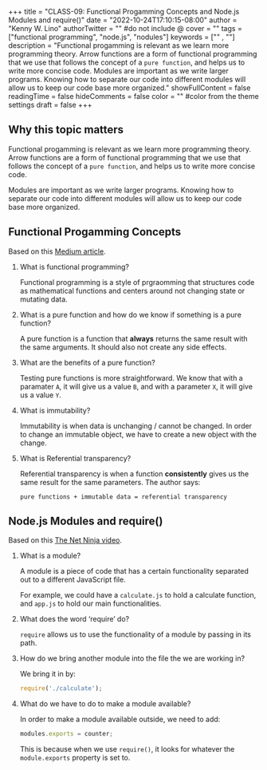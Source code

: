 +++
title = "CLASS-09: Functional Progamming Concepts and Node.js Modules and require()"
date = "2022-10-24T17:10:15-08:00"
author = "Kenny W. Lino"
authorTwitter = "" #do not include @
cover = ""
tags = ["functional programming", "node.js", "nodules"]
keywords = ["" , ""]
description = "Functional progamming is relevant as we learn more programming theory. Arrow functions are a form of functional programming that we use that follows the concept of a `pure function`, and helps us to write more concise code. Modules are important as we write larger programs. Knowing how to separate our code into different modules will allow us to keep our code base more organized."
showFullContent = false
readingTime = false
hideComments = false
color = "" #color from the theme settings
draft = false
+++

## Why this topic matters

Functional progamming is relevant as we learn more programming theory. Arrow functions are a form of functional programming that we use that follows the concept of a `pure function`, and helps us to write more concise code.

Modules are important as we write larger programs. Knowing how to separate our code into different modules will allow us to keep our code base more organized.

## Functional Progamming Concepts

Based on this [Medium article](https://medium.com/the-renaissance-developer/concepts-of-functional-programming-in-javascript-6bc84220d2aa).

1. What is functional programming?

    Functional programming is a style of prgraomming that structures code as mathematical functions and centers around not changing state or mutating data.

2. What is a pure function and how do we know if something is a pure function?

    A pure function is a function that **always** returns the same result with the same arguments. It should also not create any side effects.

3. What are the benefits of a pure function?

    Testing pure functions is more straightforward. We know that with a paramater `A`, it will give us a value `B`, and with a parameter `X`, it will give us a value `Y`.

4. What is immutability?

    Immutability is when data is unchanging / cannot be changed. In order to change an immutable object, we have to create a new object with the change.

5. What is Referential transparency?

    Referential transparency is when a function **consistently** gives us the same result for the same parameters. The author says:

    `pure functions + immutable data = referential transparency`

## Node.js Modules and require()

Based on this [The Net Ninja video](https://www.youtube.com/watch?v=xHLd36QoS4k).

1. What is a module?

    A module is a piece of code that has a certain functionality separated out to a different JavaScript file.

    For example, we could have a `calculate.js` to hold a calculate function, and `app.js` to hold our main functionalities.

2. What does the word ‘require’ do?

    `require` allows us to use the functionality of a module by passing in its path.

3. How do we bring another module into the file the we are working in?

    We bring it in by:

    ```javascript
    require('./calculate');
    ```

4. What do we have to do to make a module available?

    In order to make a module available outside, we need to add:

    ```javascript
    modules.exports = counter;
    ```

    This is because when we use `require()`, it looks for whatever the `module.exports` property is set to.
